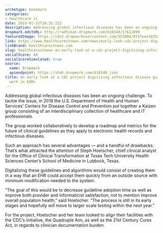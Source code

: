 ```yaml
---
archetype: bookmark
categories:
- healthcare it
date: 2019-01-31T10:35:22Z
description: Addressing global infectious diseases has been an ongoing challenge.
dropmark.editURL: http://radhikan.dropmark.com/616548/17611099
featuredImage: https://cdn2.dropmarkusercontent.com/353804/871feee3835d831b3799cb749f3531889cbbba0d1285b2ff748898fccbcc551d/thumbnail/0612-hitn-dat-brief3_1.jpg?Expires=1557430063&Signature=D0duZS3gnlI3Z34BRwpVXxVUoUuts866gkNrDNQ~wy3B3CyIa-AAN1kmlXU3KIwAw6JvpZGYVknd8pYPG8YjFtY46VUkGkj5gYCzmLordDFf58Rvu76CaS7afikOKJ6Mhv5vLwgd071XLNvzEg98MsUo4BaqmMSqduagZxPwmrqQ-aK9NDZFkgHMliFXaTLsBDxfTggQyESfURTlcJsbwL8ZLxmwjvOlMyDKJb-v6C7fKg-UClKGZDq6cQDSdfLBp8zHy48vOMlyd-XM1Y74wJvCZFN0nMenFyDgCTi0oNQCp-am3fRgsNIPefjm~~q5rX5v~9jy9-frYgqX06ws7w__&Key-Pair-Id=APKAITQYWVEN757ZA4KQ
link: https://www.healthcareitnews.com/news/early-look-cdc-project-digitizing-infectious-disease-guidelines-work-ehrs
linkBrand: healthcareitnews.com
slug: healthcareitnews-an-early-look-at-a-cdc-project-digitizing-infectious-disease-guidelines-to-work-in-ehrs
socialScore: 44
socialScoreSimulated: true
source:
  name: Dropmark
  apiendpoint: https://shah.dropmark.com/616548.json
title: An early look at a CDC project digitizing infectious disease guidelines to
  work in EHRs
---
```

Addressing global infectious diseases has been an ongoing challenge. To tackle the issue, in 2018 the U.S. Department of Health and Human Services’ Centers for Disease Control and Prevention put together a Kaizen group consisting of an interdisciplinary collection of healthcare and IT professionals.

The group worked collaboratively to develop a roadmap and metrics for the future of clinical guidelines as they apply to electronic health records and infectious diseases.

Such an approach has several advantages — and a handful of drawbacks. That’s what attracted the attention of Steph Hoelscher, chief clinical analyst for the Office of Clinical Transformation at Texas Tech University Health Sciences Center’s School of Medicine in Lubbock, Texas.

Digitalizing these guidelines and algorithms would consist of creating them in a way that an EHR could accept them quickly from an outside source with minimum modification needed to the system.

“The goal of this would be to decrease guideline adoption time as well as improve both provider and informaticist satisfaction, not to mention improve overall population health,” said Hoelscher. “The process is still in its early stages and hopefully will move to larger scale testing within the next year.”

For the project, Hoelscher and her team looked to align their facilities with the CDC’s initiative, the Quadruple Aim, as well as the 21st Century Cures Act, in regards to clinician documentation burden.

